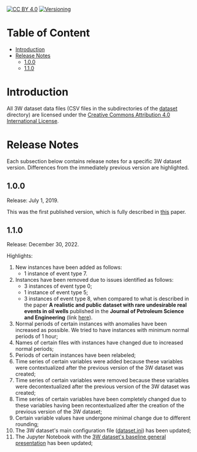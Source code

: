 [![CC BY 4.0][cc-by-shield]][cc-by]
[![Versioning][semver-shield]][semver]

[cc-by]: http://creativecommons.org/licenses/by/4.0/
[cc-by-shield]: https://img.shields.io/badge/License-CC%20BY%204.0-lightgrey.svg
[semver]: https://semver.org
[semver-shield]: https://img.shields.io/badge/semver-2.0.0-blue

# Table of Content

* [Introduction](#introduction)
* [Release Notes](#release-notes)
  * [1.0.0](#100)
  * [1.1.0](#110)

# Introduction

All 3W dataset data files (CSV files in the subdirectories of the [dataset](dataset) directory) are licensed under the [Creative Commons Attribution 4.0 International License][cc-by].

# Release Notes

Each subsection below contains release notes for a specific 3W dataset version. Differences from the immediately previous version are highlighted.

## 1.0.0

Release: July 1, 2019.

This was the first published version, which is fully described in [this](https://doi.org/10.1016/j.petrol.2019.106223) paper.

## 1.1.0

Release: December 30, 2022.

Highlights:

1. New instances have been added as follows:
    * 1 instance of event type 7.
1. Instances have been removed due to issues identified as follows:
	* 3 instances of event type 0;
	* 1 instance of event type 5;
	* 3 instances of event type 8, when compared to what is described in the paper **A realistic and public dataset with rare undesirable real events in oil wells** published in the **Journal of Petroleum Science and Engineering** (link [here](https://doi.org/10.1016/j.petrol.2019.106223)).
1. Normal periods of certain instances with anomalies have been increased as possible. We tried to have instances with minimum normal periods of 1 hour;
1. Names of certain files with instances have changed due to increased normal periods;
1. Periods of certain instances have been relabeled;
1. Time series of certain variables were added because these variables were contextualized after the previous version of the 3W dataset was created;
1. Time series of certain variables were removed because these variables were decontextualized after the previous version of the 3W dataset was created;
1. Time series of certain variables have been completely changed due to these variables having been recontextualized after the creation of the previous version of the 3W dataset;
1. Certain variable values ​​have undergone minimal change due to different rounding;
1. The 3W dataset's main configuration file ([dataset.ini](dataset.ini)) has been updated;
1. The Jupyter Notebook with the [3W dataset's baseline general presentation](../overviews/_baseline/main.ipynb) has been updated;